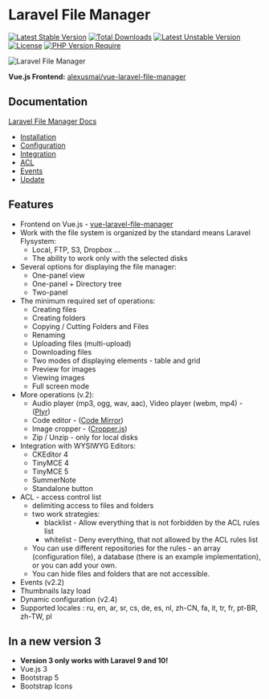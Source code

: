 # Laravel File Manager

[![Latest Stable Version](http://poser.pugx.org/siebsie23/laravel-file-manager/v)](https://packagist.org/packages/siebsie23/laravel-file-manager)
[![Total Downloads](http://poser.pugx.org/siebsie23/laravel-file-manager/downloads)](https://packagist.org/packages/siebsie23/laravel-file-manager)
[![Latest Unstable Version](http://poser.pugx.org/siebsie23/laravel-file-manager/v/unstable)](https://packagist.org/packages/siebsie23/laravel-file-manager)
[![License](http://poser.pugx.org/siebsie23/laravel-file-manager/license)](https://packagist.org/packages/siebsie23/laravel-file-manager)
[![PHP Version Require](http://poser.pugx.org/siebsie23/laravel-file-manager/require/php)](https://packagist.org/packages/siebsie23/laravel-file-manager)

![Laravel File Manager](https://raw.github.com/siebsie23/vue-laravel-file-manager/master/src/assets/laravel-file-manager.gif?raw=true)

**Vue.js Frontend:** [alexusmai/vue-laravel-file-manager](https://github.com/alexusmai/vue-laravel-file-manager)

## Documentation

[Laravel File Manager Docs](./docs/index.md)
* [Installation](./docs/installation.md)
* [Configuration](./docs/configuration.md)
* [Integration](./docs/integration.md)
* [ACL](./docs/acl.md)
* [Events](./docs/events.md)
* [Update](./docs/update.md)

## Features

* Frontend on Vue.js - [vue-laravel-file-manager](https://github.com/alexusmai/vue-laravel-file-manager)
* Work with the file system is organized by the standard means Laravel Flysystem:
  * Local, FTP, S3, Dropbox ...
  * The ability to work only with the selected disks
* Several options for displaying the file manager:
  * One-panel view
  * One-panel + Directory tree
  * Two-panel
* The minimum required set of operations:
   * Creating files
   * Creating folders
   * Copying / Cutting Folders and Files
   * Renaming
   * Uploading files (multi-upload)
   * Downloading files
   * Two modes of displaying elements - table and grid
   * Preview for images
   * Viewing images
   * Full screen mode
* More operations (v.2):
   * Audio player (mp3, ogg, wav, aac), Video player (webm, mp4) - ([Plyr](https://github.com/sampotts/plyr))
   * Code editor - ([Code Mirror](https://github.com/codemirror/codemirror))
   * Image cropper - ([Cropper.js](https://github.com/fengyuanchen/cropperjs))
   * Zip / Unzip - only for local disks
* Integration with WYSIWYG Editors:
  * CKEditor 4
  * TinyMCE 4
  * TinyMCE 5
  * SummerNote
  * Standalone button
* ACL - access control list
  * delimiting access to files and folders
  * two work strategies:
    * blacklist - Allow everything that is not forbidden by the ACL rules list
    * whitelist - Deny everything, that not allowed by the ACL rules list
  * You can use different repositories for the rules - an array (configuration file), a database (there is an example implementation), or you can add your own.
  * You can hide files and folders that are not accessible.
* Events (v2.2)
* Thumbnails lazy load
* Dynamic configuration (v2.4)
* Supported locales : ru, en, ar, sr, cs, de, es, nl, zh-CN, fa, it, tr, fr, pt-BR, zh-TW, pl

## In a new version 3

- **Version 3 only works with Laravel 9 and 10!**
- Vue.js 3
- Bootstrap 5
- Bootstrap Icons
